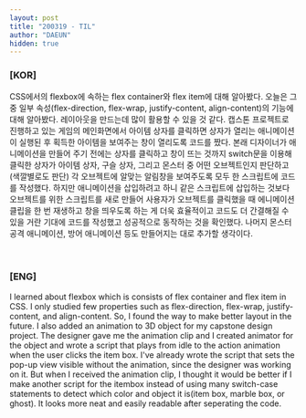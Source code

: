```yaml
---
layout: post
title: "200319 - TIL"
author: "DAEUN"
hidden: true
---
```


### [KOR]
CSS에서의 flexbox에 속하는 flex container와 flex item에 대해 알아봤다. 오늘은 그 중 일부 속성(flex-direction, flex-wrap, justify-content, align-content)의 기능에 대해 알아봤다. 레이아웃을 만드는데 많이 활용할 수 있을 것 같다. 캡스톤 프로젝트로 진행하고 있는 게임의 메인화면에서 아이템 상자를 클릭하면 상자가 열리는 애니메이션이 실행된 후 획득한 아이템을 보여주는 창이 열리도록 코드를 짰다. 본래 디자이너가 애니메이션을 만들어 주기 전에는 상자를 클릭하고 창이 뜨는 것까지 switch문을 이용해 클릭한 상자가 아이템 상자, 구슬 상자, 그리고 몬스터 중 어떤 오브젝트인지 판단하고(색깔별로도 판단) 각 오브젝트에 알맞는 알림창을 보여주도록 모두 한 스크립트에 코드를 작성했다. 하지만 애니메이션을 삽입하려고 하니 같은 스크립트에 삽입하는 것보다 오브젝트를 위한 스크립트를 새로 만들어 사용자가 오브젝트를 클릭했을 때 에니메이션 클립을 한 번 재생하고 창을 띄우도록 하는 게 더욱 효율적이고 코드도 더 간결해질 수 있을 거란 기대에 코드를 작성했고 성공적으로 동작하는 것을 확인했다. 나머지 몬스터 공격 애니메이션, 방어 애니메이션 등도 만들어지는 대로 추가할 생각이다.
<br><br><br>
### [ENG]
I learned about flexbox which is consists of flex container and flex item in CSS. I only studied few properties such as flex-direction, flex-wrap, justify-content, and align-content. So, I found the way to make better layout in the future. I also added an animation to 3D object for my capstone design project. The designer gave me the animation clip and I created animator for the object and wrote a script that plays from idle to the action animation when the user clicks the item box. I've already wrote the script that sets the pop-up view visible without the animation, since the designer was working on it. But when I received the animation clip, I thought it would be better if I make another script for the itembox instead of using many switch-case statements to detect which color and object it is(item box, marble box, or ghost). It looks more neat and easily readable after seperating the code.